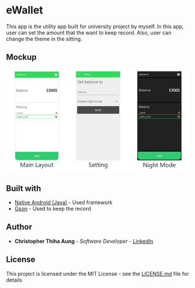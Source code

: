 # eWallet
This app is the utility app built for university project by myself. In this app, user can set the amount that the want to keep record. Also, user can change the theme in the sitting.

## Mockup
<img src="images/eWallet-mockup.png">

## Built with
* [Native Android (Java)](https://developer.android.com) - Used framework
* [Gson](https://github.com/google/gson) - Used to keep the record 

## Author
* **Christopher Thiha Aung** - *Software Developer* - [LinkedIn](https://www.linkedin.com/in/christopher-t-678b41171/)

## License
This project is licensed under the MIT License - see the [LICENSE.md](LICENSE.md) file for details
